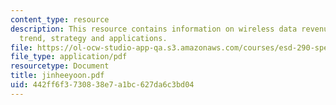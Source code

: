 ```yaml
---
content_type: resource
description: This resource contains information on wireless data revenue, convergence
  trend, strategy and applications.
file: https://ol-ocw-studio-app-qa.s3.amazonaws.com/courses/esd-290-special-topics-in-supply-chain-management-spring-2005/442ff6f3730838e7a1bc627da6c3bd04_jinheeyoon.pdf
file_type: application/pdf
resourcetype: Document
title: jinheeyoon.pdf
uid: 442ff6f3-7308-38e7-a1bc-627da6c3bd04
---
```

